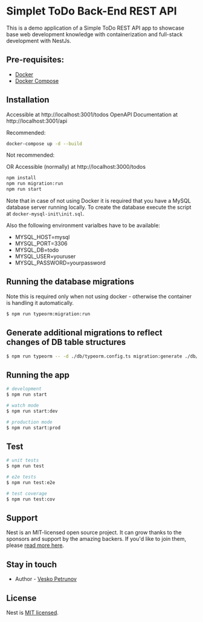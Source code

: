 # Simplet ToDo Back-End REST API

This is a demo application of a Simple ToDo REST API app to showcase base web development knowledge with containerization and full-stack development with NestJs.

## Pre-requisites:

- [Docker](https://www.docker.com/)
- [Docker Compose](https://docs.docker.com/compose/)

## Installation

Accessible at http://localhost:3001/todos
OpenAPI Documentation at http://localhost:3001/api

Recommended:

```bash
docker-compose up -d --build
```

Not recommended:

OR Accessible (normally) at http://localhost:3000/todos

```bash
npm install
npm run migration:run
npm run start
```

Note that in case of not using Docker it is required that you have a MySQL database server running locally. To create the database execute the script at `docker-mysql-init\init.sql`.

Also the following environment varialbes have to be available:

- MYSQL_HOST=mysql
- MYSQL_PORT=3306
- MYSQL_DB=todo
- MYSQL_USER=youruser
- MYSQL_PASSWORD=yourpassword

## Running the database migrations

Note this is required only when not using docker - otherwise the container is handling it automatically.

```bash
$ npm run typeorm:migration:run
```

## Generate additional migrations to reflect changes of DB table structures

```bash
$ npm run typeorm -- -d ./db/typeorm.config.ts migration:generate ./db/migrations/<MIGRATION_NAME>
```

## Running the app

```bash
# development
$ npm run start

# watch mode
$ npm run start:dev

# production mode
$ npm run start:prod
```

## Test

```bash
# unit tests
$ npm run test

# e2e tests
$ npm run test:e2e

# test coverage
$ npm run test:cov
```

## Support

Nest is an MIT-licensed open source project. It can grow thanks to the sponsors and support by the amazing backers. If you'd like to join them, please [read more here](https://docs.nestjs.com/support).

## Stay in touch

- Author - [Vesko Petrunov](mailto:vpetrunov@gmail.com)

## License

Nest is [MIT licensed](LICENSE).
